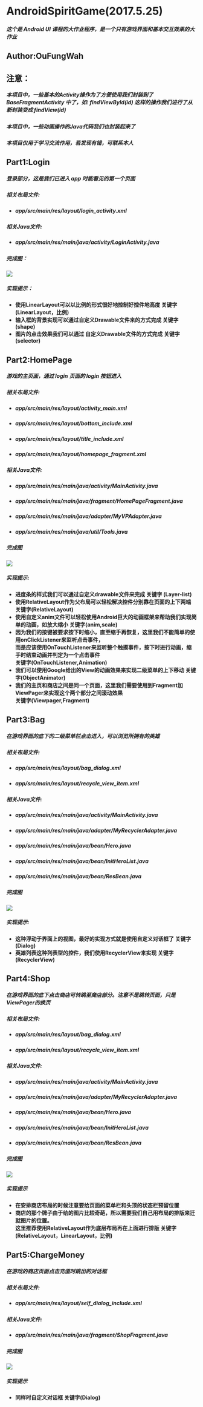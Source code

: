# AndroidSpiritGame(2017.5.25)
##### 这个是 Android UI 课程的大作业程序，是一个只有游戏界面和基本交互效果的大作业

## Author:OuFungWah

## 注意：
##### 本项目中，一些基本的Activity操作为了方便使用我们封装到了BaseFragmentActivity 中了，如: findViewById(id) 这样的操作我们进行了从新封装变成 findView(id)
##### 本项目中，一些动画操作的Java代码我们也封装起来了
##### 本项目仅用于学习交流作用，若发现有错，可联系本人

## Part1:Login
##### 登录部分，这是我们已进入 app 时能看见的第一个页面
##### 相关布局文件: 
* ##### app/src/main/res/layout/login_activity.xml
##### 相关Java文件: 
* ##### app/src/main/res/main/java/activity/LoginActivity.java
##### 完成图：
![](app/src/main/res/drawable/login_finished.png)

##### 实现提示：
* **使用LinearLayout可以以比例的形式很好地控制好控件地高度 关键字(LinearLayout，比例)**
* **输入框的背景实现可以通过自定义Drawable文件来的方式完成 关键字(shape)**
* **图片的点击效果我们可以通过 自定义Drawable文件的方式完成 关键字(selector)**

## Part2:HomePage
##### 游戏的主页面，通过 login 页面的 login 按钮进入
##### 相关布局文件: 
* ##### app/src/main/res/layout/activity_main.xml
* ##### app/src/main/res/layout/bottom_include.xml 
* ##### app/src/main/res/layout/title_include.xml 
* ##### app/src/main/res/layout/homepage_fragment.xml 
##### 相关Java文件:
* ##### app/src/main/res/main/java/activity/MainActivity.java
* ##### app/src/main/res/main/java/fragment/HomePageFragment.java
* ##### app/src/main/res/main/java/adapter/MyVPAdapter.java
* ##### app/src/main/res/main/java/util/Tools.java
##### 完成图

![](app/src/main/res/drawable/homepage_finished.jpg)

##### 实现提示:
* **进度条的样式我们可以通过自定义drawable文件来完成 关键字 (Layer-list)**
* **使用RelativeLayout作为父布局可以轻松解决控件分别靠在页面的上下两端 关键字(RelativeLayout)**
* **使用自定义anim文件可以轻松使用Android巨大的动画框架来帮助我们实现简单的动画，如放大缩小 关键字(anim,scale)**
* **因为我们的按键被要求按下时缩小，直至缩手再恢复，这里我们不能简单的使用onClickListener来监听点击事件，<br/>而是应该使用OnTouchListener来监听整个触摸事件，按下时进行动画，缩手时结束动画并判定为一个点击事件<br/>关键字(OnTouchListener,Animation)**
* **我们可以使用Google给出的View的动画效果来实现二级菜单的上下移动 关键字(ObjectAnimator)**
* **我们的主页和商店之间是同一个页面，这里我们需要使用到Fragment加ViewPager来实现这个两个部分之间滚动效果<br/>关键字(Viewpager,Fragment)**

## Part3:Bag
##### 在游戏界面的底下的二级菜单栏点击进入，可以浏览所拥有的英雄
##### 相关布局文件: 
* ##### app/src/main/res/layout/bag_dialog.xml
* ##### app/src/main/res/layout/recycle_view_item.xml 
##### 相关Java文件:
* ##### app/src/main/res/main/java/activity/MainActivity.java
* ##### app/src/main/res/main/java/adapter/MyRecyclerAdapter.java
* ##### app/src/main/res/main/java/bean/Hero.java
* ##### app/src/main/res/main/java/bean/InitHeroList.java
* ##### app/src/main/res/main/java/bean/ResBean.java
##### 完成图

![](app/src/main/res/drawable/bag_finished.png)

##### 实现提示:
* **这种浮动于界面上的视图，最好的实现方式就是使用自定义对话框了 关键字(Dialog)**
* **英雄列表这种列表型的控件，我们使用RecyclerView来实现 关键字(RecyclerView)**

## Part4:Shop
##### 在游戏界面的底下点击商店可转跳至商店部分。注意不是跳转页面，只是ViewPager的换页
##### 相关布局文件: 
* ##### app/src/main/res/layout/bag_dialog.xml
* ##### app/src/main/res/layout/recycle_view_item.xml 
##### 相关Java文件:
* ##### app/src/main/res/main/java/activity/MainActivity.java
* ##### app/src/main/res/main/java/adapter/MyRecyclerAdapter.java
* ##### app/src/main/res/main/java/bean/Hero.java
* ##### app/src/main/res/main/java/bean/InitHeroList.java
* ##### app/src/main/res/main/java/bean/ResBean.java
##### 完成图

![](app/src/main/res/drawable/shop_finished.png)

##### 实现提示
* **在安排商店布局的时候注意要给页面的菜单栏和头顶的状态栏预留位置**
* **商店的那个牌子由于给的图片比较奇葩，所以需要我们自己用布局的排版来迁就图片的位置。
<br/>这里推荐使用RelativeLayout作为底层布局再在上面进行排版 关键字(RelativeLayout，LinearLayout，比例)**

## Part5:ChargeMoney
##### 在游戏的商店页面点击充值时跳出的对话框
##### 相关布局文件: 
* ##### app/src/main/res/layout/self_dialog_include.xml
##### 相关Java文件:
* ##### app/src/main/res/main/java/fragment/ShopFragment.java
##### 完成图

![](app/src/main/res/drawable/charge_finished.png)

##### 实现提示
* **同样时自定义对话框 关键字(Dialog)**